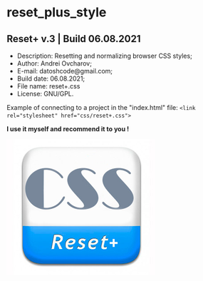 # reset_plus_style

<h2>Reset+ v.3 | Build 06.08.2021 </h2>

<ul>
  <li>Description: Resetting and normalizing browser CSS styles;</li>
  <li>Author: Andrei Ovcharov;</li>
  <li>E-mail: datoshcode@gmail.com;</li>
  <li>Build date: 06.08.2021;</li>
  <li>File name: reset+.css</li>
  <li>License: GNU/GPL.</li>
</ul>  

<p>
  Example of connecting to a project in the "index.html" file: 
  <code>&lt;link rel="stylesheet" href="css/reset+.css"&gt;</code>
</p>  

<p><strong>I use it myself and recommend it to you ! </strong></p>

<img style="text-align: center;" src="reset+.jpg" alt="logo">
